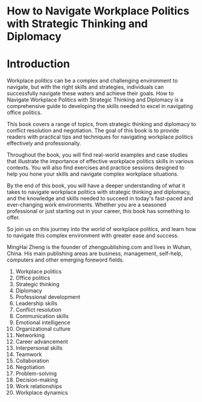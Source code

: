 # How to Navigate Workplace Politics with Strategic Thinking and Diplomacy

# Introduction

Workplace politics can be a complex and challenging environment to navigate, but with the right skills and strategies, individuals can successfully navigate these waters and achieve their goals. How to Navigate Workplace Politics with Strategic Thinking and Diplomacy is a comprehensive guide to developing the skills needed to excel in navigating office politics.

This book covers a range of topics, from strategic thinking and diplomacy to conflict resolution and negotiation. The goal of this book is to provide readers with practical tips and techniques for navigating workplace politics effectively and professionally.

Throughout the book, you will find real-world examples and case studies that illustrate the importance of effective workplace politics skills in various contexts. You will also find exercises and practice sessions designed to help you hone your skills and navigate complex workplace situations.

By the end of this book, you will have a deeper understanding of what it takes to navigate workplace politics with strategic thinking and diplomacy, and the knowledge and skills needed to succeed in today's fast-paced and ever-changing work environments. Whether you are a seasoned professional or just starting out in your career, this book has something to offer.

So join us on this journey into the world of workplace politics, and learn how to navigate this complex environment with greater ease and success.

MingHai Zheng is the founder of zhengpublishing.com and lives in Wuhan, China. His main publishing areas are business, management, self-help, computers and other emerging foreword fields.



1. Workplace politics
2. Office politics
3. Strategic thinking
4. Diplomacy
5. Professional development
6. Leadership skills
7. Conflict resolution
8. Communication skills
9. Emotional intelligence
10. Organizational culture
11. Networking
12. Career advancement
13. Interpersonal skills
14. Teamwork
15. Collaboration
16. Negotiation
17. Problem-solving
18. Decision-making
19. Work relationships
20. Workplace dynamics

